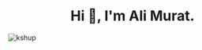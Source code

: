 
<h1 align="center">Hi 👋, I'm Ali Murat.</h1>


<p><img align="left" src="https://github-readme-stats.vercel.app/api/top-langs?username=kshup&show_icons=true&locale=en&layout=compact" alt="kshup" /></p>



